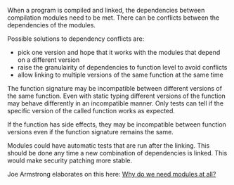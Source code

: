 When a program is compiled and linked, the dependencies between compilation modules need to be met. There can be conflicts between the dependencies of the modules.

Possible solutions to dependency conflicts are:
- pick one version and hope that it works with the modules that depend on a different version
- raise the granulairity of dependencies to function level to avoid conflicts
- allow linking to multiple versions of the same function at the same time

The function signature may be incompatible between different versions of the same function. Even with static typing different versions of the function may behave differently in an incompatible manner. Only tests can tell if the specific version of the called function works as expected.

If the function has side effects, they may be incompatible between function versions even if the function signature remains the same.

Modules could have automatic tests that are run after the linking. This should be done any time a new combination of dependencies is linked. This would make security patching more stable.

Joe Armstrong elaborates on this here: [Why do we need modules at all?](http://lambda-the-ultimate.org/node/5079)
